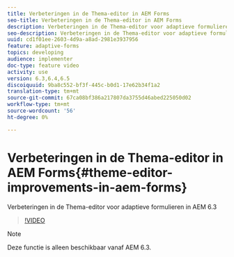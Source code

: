 ```yaml
---
title: Verbeteringen in de Thema-editor in AEM Forms
seo-title: Verbeteringen in de Thema-editor in AEM Forms
description: Verbeteringen in de Thema-editor voor adaptieve formulieren in AEM 6.3
seo-description: Verbeteringen in de Thema-editor voor adaptieve formulieren in AEM 6.3
uuid: cd1f01ee-2603-4d9a-a8ad-2981e3937956
feature: adaptive-forms
topics: developing
audience: implementer
doc-type: feature video
activity: use
version: 6.3,6.4,6.5
discoiquuid: 9ba8c552-bf3f-445c-b0d1-17e62b34f1a2
translation-type: tm+mt
source-git-commit: 67ca08bf386a217807da3755d46abed225050d02
workflow-type: tm+mt
source-wordcount: '56'
ht-degree: 0%

---
```



# Verbeteringen in de Thema-editor in AEM Forms{#theme-editor-improvements-in-aem-forms}

Verbeteringen in de Thema-editor voor adaptieve formulieren in AEM 6.3

>[!VIDEO](https://video.tv.adobe.com/v/19497?quality=9&learn=on)

>[!NOTE]
>
>Deze functie is alleen beschikbaar vanaf AEM 6.3.

